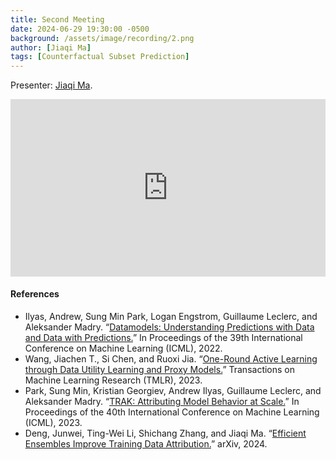 ```yaml
---
title: Second Meeting
date: 2024-06-29 19:30:00 -0500
background: /assets/image/recording/2.png
author: [Jiaqi Ma]
tags: [Counterfactual Subset Prediction]
---
```


Presenter: [Jiaqi Ma](https://jiaqima.github.io/).

<style>
.video-container {
  position: relative;
  padding-bottom: 56.25%; /* 16:9 aspect ratio */
  height: 0;
  overflow: hidden;
  max-width: 100%;
  background: #000;
}

.video-container iframe {
  position: absolute;
  top: 0;
  left: 0;
  width: 100%;
  height: 100%;
  border: 0;
}
</style>

<div class="video-container">
  <iframe width="560" height="315" src="https://www.youtube.com/embed/XALkFHAPMC0" frameborder="0" allow="accelerometer; autoplay; clipboard-write; encrypted-media; gyroscope; picture-in-picture" allowfullscreen></iframe>
</div>

#### References

- Ilyas, Andrew, Sung Min Park, Logan Engstrom, Guillaume Leclerc, and Aleksander Madry. “[Datamodels: Understanding Predictions with Data and Data with Predictions.](https://proceedings.mlr.press/v162/ilyas22a.html)” In Proceedings of the 39th International Conference on Machine Learning (ICML), 2022.
- Wang, Jiachen T., Si Chen, and Ruoxi Jia. “[One-Round Active Learning through Data Utility Learning and Proxy Models.](https://openreview.net/forum?id=8HQCOMRa7g)” Transactions on Machine Learning Research (TMLR), 2023.
- Park, Sung Min, Kristian Georgiev, Andrew Ilyas, Guillaume Leclerc, and Aleksander Madry. “[TRAK: Attributing Model Behavior at Scale.](https://proceedings.mlr.press/v202/park23c.html)” In Proceedings of the 40th International Conference on Machine Learning (ICML), 2023.
- Deng, Junwei, Ting-Wei Li, Shichang Zhang, and Jiaqi Ma. “[Efficient Ensembles Improve Training Data Attribution.](http://arxiv.org/abs/2405.17293)” arXiv, 2024.
